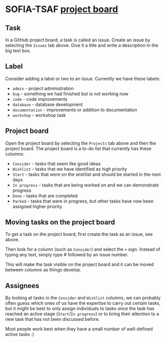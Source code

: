 # SOFIA-TSAF [project board](../../projects/1)

## Task

In a GitHub project board, a task is called an issue. Create an issue by
selecting the `Issues` tab above. Give it a title and write a description in the
big text box.

## Label

Consider adding a label or two to an issue. Currently we have these labels:
* `admin` - project administration
* `bug` - something we had finished but is not working now
* `code` - code improvements
* `database` - database development
* `documentation` - improvements or addition to documentation
* `workshop` - workshop task

## Project board

Open the project board by selecting the `Projects` tab above and then the
project board. The project board is a to-do list that currently has these
columns:

* `Consider` - tasks that seem like good ideas
* `Wishlist` - tasks that we have identified as high priority
* `Start` - tasks that were on the wishlist and should be started in the next
  days
* `In progress` - tasks that are being worked on and we can demonstrate progress
* `Done` - tasks that are completed
* `Parked` - tasks that were in progress, but other tasks have now been assigned
  higher priority

## Moving tasks on the project board

To get a task on the project board, first create the task as an issue, see
above.

Then look for a column (such as `Consider`) and select the `+` sign. Instead of
typing any text, simply type # followed by an issue number.

This will make the task visible on the project board and it can be moved between
columns as things develop.

## Assignees

By looking at tasks in the `Consider` and `Wishlist` columns, we can probably
often guess which ones of us have the expertise to carry out certain tasks, but
it might be best to only assign individuals to tasks once the task has reached
an active stage (`Start`/`In progress`) or to bring their attention to a new
task that has not been discussed before.

Most people work best when they have a small number of well-defined active tasks
:)
